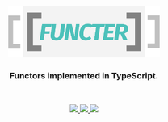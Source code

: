 <p align="center">
  <img src="https://raw.githubusercontent.com/futantan/functer/master/img/logo.png" width="300" alt="Functer" />
</p>

<h3 align="center">
  Functors implemented in TypeScript.
</h3>

<br>

<p align="center">
  <a href="https://codeclimate.com/github/futantan/functer/maintainability">
    <img src="https://api.codeclimate.com/v1/badges/99c42cb6a6b963b31e87/maintainability" />
  </a>

  <a href="https://circleci.com/gh/futantan/functer">
    <img src="https://circleci.com/gh/futantan/functer.svg?style=svg" />
  </a>

  <a href="https://codecov.io/gh/futantan/functer">
    <img src="https://codecov.io/gh/futantan/functer/branch/master/graph/badge.svg" />
  </a>
</p>

